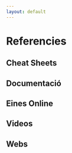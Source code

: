 ```yaml
---
layout: default
---
```


# Referencies

## Cheat Sheets

## Documentació

## Eines Online

## Videos

## Webs
